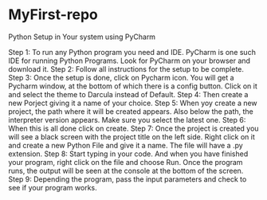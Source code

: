 # MyFirst-repo

Python Setup in Your system using PyCharm

Step 1: To run any Python program you need and IDE. PyCharm is one such IDE for running Python Programs. Look for PyCharm on your browser and download it.
Step 2: Follow all instructions for the setup to be complete.
Step 3: Once the setup is done, click on Pycharm icon. You will get a Pycharm window, at the bottom of which there is a config button. Click on it and select the theme
to Darcula instead of Default.
Step 4: Then create a new Porject giving it a name of your choice.
Step 5: When yoy create a new project, the path where it will be created appears. Also below the path, the interpreter version appears. Make sure you select the latest one.
Step 6: When this is all done click on create.
Step 7: Once the project is created you will see a black screen with the project title on the left side. Right click on it and create a new Python File and give it a name.
The file will have a .py extension.
Step 8: Start typing in your code. And when you have finished your program, right click on the file and choose Run. Once the program runs, the output will be seen at the
console at the bottom of the screen.
Step 9: Depending the program, pass the input parameters and check to see if your program works.



